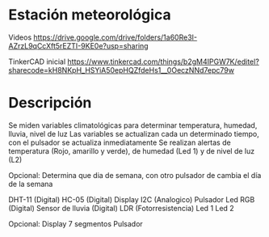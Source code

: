 # Estación meteorológica

Videos
https://drive.google.com/drive/folders/1a60Re3I-AZrzL9qCcXft5rEZTI-9KE0e?usp=sharing

TinkerCAD inicial
https://www.tinkercad.com/things/b2gM4IPGW7K/editel?sharecode=kH8NKpH_HSYiA50epHQZfdeHs1__0OeczNNd7epc79w

# Descripción

Se miden variables climatológicas para determinar temperatura, humedad, lluvia, nivel de luz
Las variables se actualizan cada un determinado tiempo, con el pulsador se actualiza inmediatamente
Se realizan alertas de temperatura (Rojo, amarillo y verde), de humedad (Led 1) y de nivel de luz (L2)

Opcional: Determina que dia de semana, con otro pulsador de cambia el día de la semana


DHT-11 (Digital)
HC-05 (Digital)
Display I2C (Analogico)
Pulsador
Led RGB (Digital)
Sensor de lluvia  (Digital)
LDR (Fotorresistencia)
Led 1
Led 2

Opcional:
Display 7 segmentos
Pulsador
